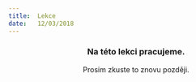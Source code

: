 ```yaml
---
title:  Lekce
date:   12/03/2018
---
```


### <center>Na této lekci pracujeme.</center>
<center>Prosim zkuste to znovu později.</center>